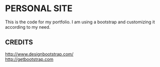 # PERSONAL SITE
This is the code for my portfolio. I am using a bootstrap and customizing it according to my need.

## CREDITS
http://www.designbootstrap.com/
<br>
http://getbootstrap.com
